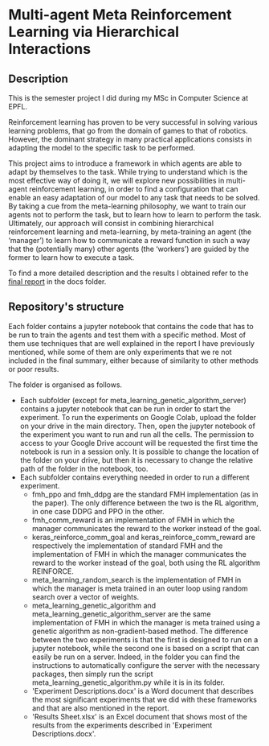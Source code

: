 # Multi-agent Meta Reinforcement Learning via Hierarchical Interactions
## Description
This is the semester project I did during my MSc in Computer Science at EPFL. 

Reinforcement learning has proven to be very successful in solving various learning problems, that go from the domain of games to that of robotics. However, the dominant strategy in many practical applications consists in adapting the model to the specific task to be performed.

This project aims to introduce a framework in which agents are able to adapt by themselves to the task. While trying to understand which is the most effective way of doing it, we will explore new possibilities in multi-agent reinforcement learning, in order to find a configuration that can enable an easy adaptation of our model to any task that needs to be solved. By taking a cue from the meta-learning philosophy, we want to train our agents not to perform the task, but to learn how to learn to perform the task. Ultimately, our approach will consist in combining hierarchical reinforcement learning and meta-learning, by meta-training an agent (the ‘manager’) to learn how to communicate a reward function in such a way that the (potentially many) other agents (the ‘workers’) are guided by the former to learn how to execute a task.

To find a more detailed description and the results I obtained refer to the [final report](https://github.com/oraziorillo/Multi-AgentRLHierarchical/blob/main/docs/final-report.pdf) in the docs folder.

## Repository's structure
Each folder contains a jupyter notebook that contains the code that has to be run to train the agents and test them with a specific method. Most of them use techniques that are well explained in the report I have previously mentioned, while some of them are only experiments that we    re not included in the final summary, either because of similarity to other methods or poor results.


The folder is organised as follows.

- Each subfolder (except for meta_learning_genetic_algorithm_server) contains a jupyter notebook that can be run in order to start the experiment. To run the experiments on Google Colab, upload the folder on your drive in the main directory. Then, open the jupyter notebook of the experiment you want to run and run all the cells. The permission to access to your Google Drive account will be requested the first time the notebook is run in a session only. It is possible to change the location of the folder on your drive, but then it is necessary to change the relative path of the folder in the notebook, too.
- Each subfolder contains everything needed in order to run a different experiment.
  - fmh_ppo and fmh_ddpg are the standard FMH implementation (as in the paper). The only difference between the two is the RL algorithm, in one case DDPG and PPO in the other.
  - fmh_comm_reward is an implementation of FMH in which the manager communicates the reward to the worker instead of the goal.
  - keras_reinforce_comm_goal and keras_reinforce_comm_reward are respectively the implementation of standard FMH and the implementation of FMH in which the manager communicates the reward to the worker instead of the goal, both using the RL algorithm REINFORCE.
  - meta_learning_random_search is the implementation of FMH in which the manager is meta trained in an outer loop using random search over a vector of weights.
  - meta_learning_genetic_algorithm and meta_learning_genetic_algorithm_server are the same implementation of FMH in which the manager is meta trained using a genetic algorithm as non-gradient-based method. The difference between the two experiments is that the first is designed to run on a jupyter notebook, while the second one is based on a script that can easily be run on a server. Indeed, in the folder you can find the instructions to automatically configure the server with the necessary packages, then simply run the script meta_learning_genetic_algorithm.py while it is in its folder.
  - 'Experiment Descriptions.docx' is a Word document that describes the most significant experiments that we did with these frameworks and that are also mentioned in the report.
  - 'Results Sheet.xlsx' is an Excel document that shows most of the results from the experiments described in 'Experiment Descriptions.docx'.
